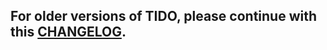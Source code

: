 ## For older versions of TIDO, please continue with this [CHANGELOG](https://github.com/subugoe/tido/blob/main/CHANGELOG.md).
